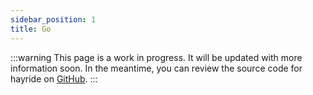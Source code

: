 ```yaml
---
sidebar_position: 1
title: Go
---
```


:::warning 
This page is a work in progress. It will be updated with more information soon. In the meantime, you can review the source code for hayride on [GitHub](https://github.com/hayride-dev).
::: 